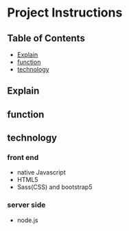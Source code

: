 # Project Instructions

## Table of Contents

- [Explain](#Explain)
- [function](#function)
- [technology](#technology)

## Explain

## function

## technology

### front end

- native Javascript
- HTML5
- Sass(CSS) and bootstrap5

### server side

- node.js
